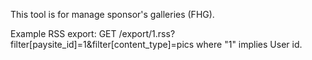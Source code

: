 This tool is for manage sponsor's galleries (FHG).

Example RSS export:
GET /export/1.rss?filter[paysite_id]=1&filter[content_type]=pics
where "1" implies User id.
